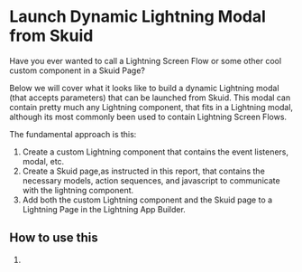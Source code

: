 # Launch Dynamic Lightning Modal from Skuid

Have you ever wanted to call a Lightning Screen Flow or some other cool custom component in a Skuid Page?

Below we will cover what it looks like to build a dynamic Lightning modal (that accepts parameters) that can be launched from Skuid. This modal can contain pretty much any Lightning component, that fits in a Lightning modal, although its most commonly been used to contain Lightning Screen Flows.

The fundamental approach is this:

 1. Create a custom Lightning component that contains the event listeners, modal, etc.
 1. Create a Skuid page,as instructed in this report, that contains the necessary models, action sequences, and javascript to communicate with the lightning component.
 1. Add both the custom Lightning component and the Skuid page to a Lightning Page in the Lightning App Builder.


## How to use this

1. 
